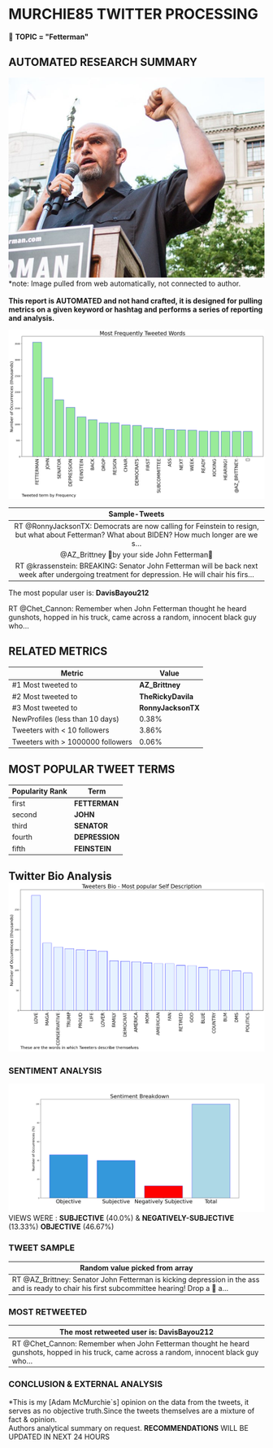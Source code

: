 # MURCHIE85 TWITTER PROCESSING 
&#x1F34E; **TOPIC = "Fetterman"**

## AUTOMATED RESEARCH SUMMARY

![image](assets/2023-04-13hashtagImage.png)*note: Image pulled from web automatically, not connected to author.
<br></br>
<b> This report is AUTOMATED and not hand crafted, it is designed for pulling metrics on a given keyword or hashtag and performs a series of reporting and analysis.</b>



![image](assets/2023-04-13TWEETS.png)



|                **Sample-Tweets**        |
| :-------------: |
| RT @RonnyJacksonTX: Democrats are now calling for Feinstein to resign, but what about Fetterman? What about BIDEN? How much longer are we s… |
| @AZ_Brittney 💙by  your side John  Fetterman💙 |
| RT @krassenstein: BREAKING: Senator John Fetterman will be back next week after undergoing treatment for depression. He will chair his firs… |

The most popular user is: **DavisBayou212**
<div class="alert alert-block alert-danger"> RT @Chet_Cannon: Remember when John Fetterman thought he heard gunshots, hopped in his truck, came across a random, innocent black guy who…</div>

## RELATED METRICS<br>
| Metric | Value |
| ------------- | ------------- |
| #1 Most tweeted to  | **AZ_Brittney** |
| #2 Most tweeted to  | **TheRickyDavila** |
| #3 Most tweeted to  | **RonnyJacksonTX** |
| NewProfiles (less than 10 days) | 0.38%  |
| Tweeters with < 10 followers  | 3.86%|
| Tweeters with > 1000000 followers  | 0.06%  |



## MOST POPULAR TWEET TERMS 


| Popularity Rank  | Term |
| ------------- | ------------- |
| first  | **FETTERMAN**  |
| second  | **JOHN**  |
| third  | **SENATOR** |
| fourth  | **DEPRESSION**  |
| fifth  | **FEINSTEIN**  |


## Twitter Bio Analysis![image](assets/2023-04-13BIO.png)
### SENTIMENT ANALYSIS
![image](assets/2023-04-13sentiment.png)
VIEWS WERE : **SUBJECTIVE**  (40.0%) & **NEGATIVELY-SUBJECTIVE** (13.33%) **OBJECTIVE** (46.67%)

### TWEET SAMPLE 
| Random value picked from array |
| ------------- |
|RT @AZ_Brittney: Senator John Fetterman is kicking depression in the ass and is ready to chair his first subcommittee hearing! Drop a 💙 a… |

### MOST RETWEETED 

| The most retweeted user is: **DavisBayou212**  |
| ------------- |
| RT @Chet_Cannon: Remember when John Fetterman thought he heard gunshots, hopped in his truck, came across a random, innocent black guy who… |

### CONCLUSION & EXTERNAL ANALYSIS

*This is my [Adam McMurchie`s] opinion on the data from the tweets, it serves as no objective truth.Since the tweets themselves are a mixture of fact & opinion.<br>
Authors analytical summary on request.
**RECOMMENDATIONS** WILL BE UPDATED IN NEXT  24 HOURS <br>